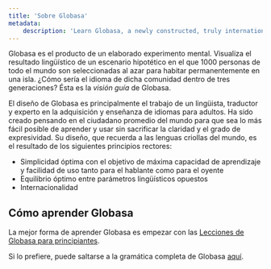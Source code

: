 ```yaml
---
title: 'Sobre Globasa'
metadata:
    description: 'Learn Globasa, a newly constructed, truly international auxiliary language.'
---
```


Globasa es el producto de un elaborado experimento mental. Visualiza el resultado lingüístico de un escenario hipotético en el que 1000 personas de todo el mundo son seleccionadas al azar para habitar permanentemente en una isla. ¿Cómo sería el idioma de dicha comunidad dentro de tres generaciones? Ésta es la _visión guía_ de Globasa.

El diseño de Globasa es principalmente el trabajo de un lingüista, traductor y experto en la adquisición y enseñanza de idiomas para adultos. Ha sido creado pensando en el ciudadano promedio del mundo para que sea lo más fácil posible de aprender y usar sin sacrificar la claridad y el grado de expresividad. Su diseño, que recuerda a las lenguas criollas del mundo, es el resultado de los siguientes principios rectores:

* Simplicidad óptima con el objetivo de máxima capacidad de aprendizaje y facilidad de uso tanto para el hablante como para el oyente
* Equilibrio óptimo entre parámetros lingüísticos opuestos
* Internacionalidad

## Cómo aprender Globasa

La mejor forma de aprender Globasa es empezar con las [Lecciones de Globasa para principiantes](./02.darsu.default.spa.md).

Si lo prefiere, puede saltarse a la gramática completa de Globasa [aquí](./03.gramati.default.spa.md).
